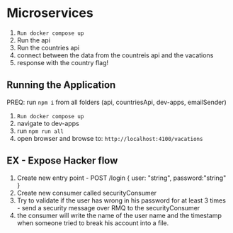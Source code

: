 # Microservices

1. `Run docker compose up`
2. Run the api
3. Run the countries api
4. connect between the data from the countreis api and the vacations
5. response with the country flag!

## Running the Application

PREQ: run `npm i` from all folders (api, countriesApi, dev-apps, emailSender)

1. `Run docker compose up`
2. navigate to dev-apps
3. run `npm run all`
4. open browser and browse to: `http://localhost:4100/vacations`

## EX - Expose Hacker flow

1. Create new entry point - POST /login { user: "string", password:"string" }
2. Create new consumer called securityConsumer
3. Try to validate if the user has wrong in his password for at least 3 times - send a security message over RMQ to the securityConsumer
4. the consumer will write the name of the user name and the timestamp when someone tried to break his account into a file.
